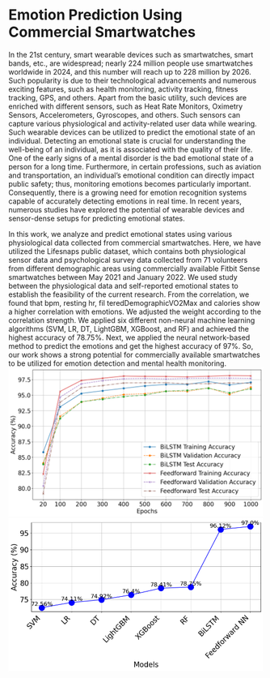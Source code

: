 <h1>Emotion Prediction Using Commercial Smartwatches</h1>
 In the 21st century, smart wearable devices such as smartwatches, smart bands, etc., are widespread;
 nearly 224 million people use smartwatches worldwide in 2024, and this number will reach up
 to 228 million by 2026. Such popularity is due to their technological advancements and numerous exciting features, such as health monitoring, activity tracking, fitness tracking, GPS, and
 others. Apart from the basic utility, such devices are enriched with different sensors, such as
 Heat Rate Monitors, Oximetry Sensors, Accelerometers, Gyroscopes, and others. Such sensors
 can capture various physiological and activity-related user data while wearing.
 Such wearable devices can be utilized to predict the emotional state of an individual. Detecting
an emotional state is crucial for understanding the well-being of an individual, as it is associated
 with the quality of their life. One of the early signs of a mental disorder is the bad emotional
 state of a person for a long time. Furthermore, in certain professions, such as aviation
 and transportation, an individual’s emotional condition can directly impact public safety; thus,
 monitoring emotions becomes particularly important. Consequently, there is a growing need
 for emotion recognition systems capable of accurately detecting emotions in real time. In recent
 years, numerous studies have explored the potential of wearable devices and sensor-dense setups
 for predicting emotional states.

  In this work, we analyze and predict emotional states using various physiological data
collected from commercial smartwatches. Here, we have utilized the Lifesnaps public dataset,
 which contains both physiological sensor data and psychological survey data collected from 71
 volunteers from different demographic areas using commercially available Fitbit Sense smartwatches between May 2021 and January 2022. We used 
 study between the physiological data and self-reported emotional states to establish the
 feasibility of the current research. From the correlation, we found that bpm, resting hr, fil
teredDemographicVO2Max and calories show a higher correlation with emotions. We adjusted
 the weight according to the correlation strength. We applied six different non-neural machine
 learning algorithms (SVM, LR, DT, LightGBM, XGBoost, and RF) and achieved the highest
 accuracy of 78.75%. Next, we applied the neural network-based method to predict the emotions
 and get the highest accuracy of 97%. So, our work shows a strong potential for commercially
 available smartwatches to be utilized for emotion detection and mental health monitoring.
![Alt text](BILSTMVSFEED.png)
![Alt text](AccuracyIncreasesIndifferentModel.png)
